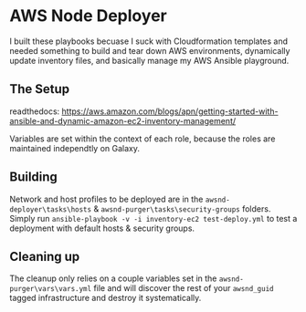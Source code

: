 # AWS Node Deployer
I built these playbooks becuase I suck with Cloudformation templates and needed something to build and tear down AWS environments, dynamically update inventory files, and basically manage my AWS Ansible playground. 

## The Setup
readthedocs: https://aws.amazon.com/blogs/apn/getting-started-with-ansible-and-dynamic-amazon-ec2-inventory-management/

Variables are set within the context of each role, because the roles are maintained independtly on Galaxy.

## Building
Network and host profiles to be deployed are in the `awsnd-deployer\tasks\hosts` & `awsnd-purger\tasks\security-groups` folders. Simply run `ansible-playbook -v -i inventory-ec2 test-deploy.yml` to test a deployment with default hosts & security groups.

## Cleaning up
The cleanup only relies on a couple variables set in the `awsnd-purger\vars\vars.yml` file and will discover the rest of your `awsnd_guid` tagged infrastructure and destroy it systematically. 
